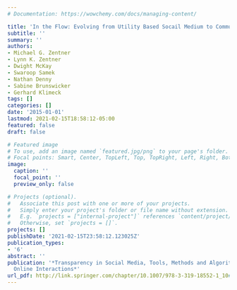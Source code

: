 ```yaml
---
# Documentation: https://wowchemy.com/docs/managing-content/

title: 'In the Flow: Evolving from Utility Based Socail Medium to Community Peer'
subtitle: ''
summary: ''
authors:
- Michael G. Zentner
- Lynn K. Zentner
- Dwight McKay
- Swaroop Samek
- Nathan Denny
- Sabine Brunswicker
- Gerhard Klimeck
tags: []
categories: []
date: '2015-01-01'
lastmod: 2021-02-15T18:58:12-05:00
featured: false
draft: false

# Featured image
# To use, add an image named `featured.jpg/png` to your page's folder.
# Focal points: Smart, Center, TopLeft, Top, TopRight, Left, Right, BottomLeft, Bottom, BottomRight.
image:
  caption: ''
  focal_point: ''
  preview_only: false

# Projects (optional).
#   Associate this post with one or more of your projects.
#   Simply enter your project's folder or file name without extension.
#   E.g. `projects = ["internal-project"]` references `content/project/deep-learning/index.md`.
#   Otherwise, set `projects = []`.
projects: []
publishDate: '2021-02-15T23:58:12.123025Z'
publication_types:
- '6'
abstract: ''
publication: '*Transparency in Social Media, Tools, Methods and Algorithms for Mediating
  Online Interactions*'
url_pdf: http://link.springer.com/chapter/10.1007/978-3-319-18552-1_10#page-1
---
```

